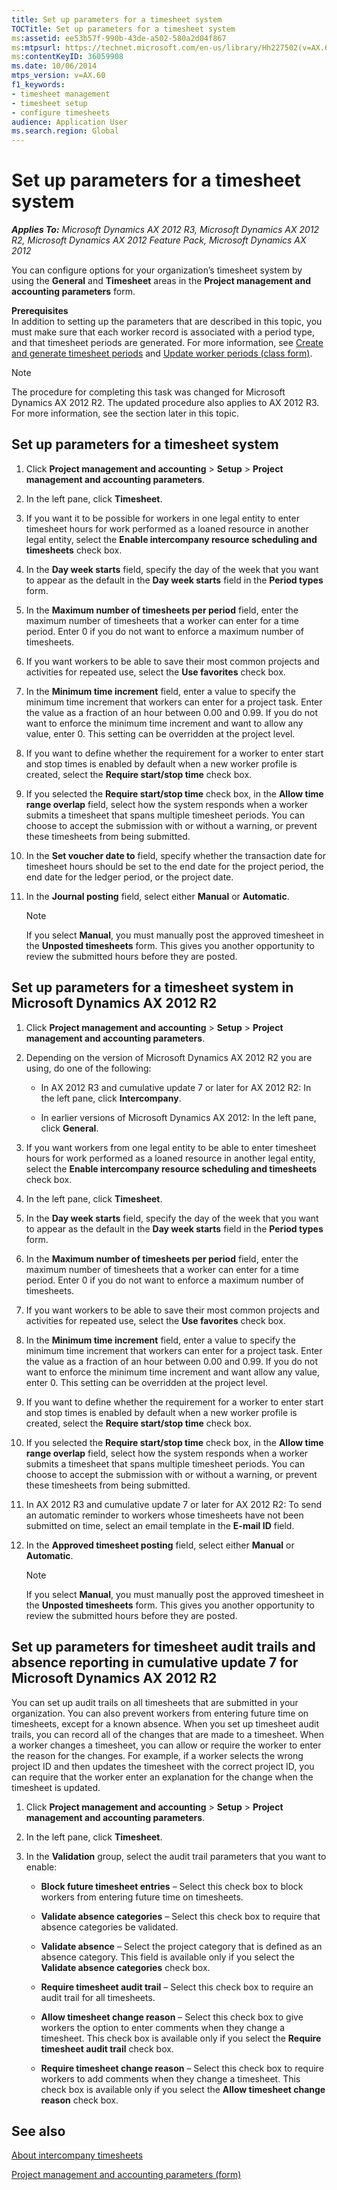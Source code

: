 ```yaml
---
title: Set up parameters for a timesheet system
TOCTitle: Set up parameters for a timesheet system
ms:assetid: ee53b57f-990b-43de-a502-580a2d04f867
ms:mtpsurl: https://technet.microsoft.com/en-us/library/Hh227502(v=AX.60)
ms:contentKeyID: 36059908
ms.date: 10/06/2014
mtps_version: v=AX.60
f1_keywords:
- timesheet management
- timesheet setup
- configure timesheets
audience: Application User
ms.search.region: Global
---
```


# Set up parameters for a timesheet system 


_**Applies To:** Microsoft Dynamics AX 2012 R3, Microsoft Dynamics AX 2012 R2, Microsoft Dynamics AX 2012 Feature Pack, Microsoft Dynamics AX 2012_

You can configure options for your organization’s timesheet system by using the **General** and **Timesheet** areas in the **Project management and accounting parameters** form.

**Prerequisites**   
In addition to setting up the parameters that are described in this topic, you must make sure that each worker record is associated with a period type, and that timesheet periods are generated. For more information, see [Create and generate timesheet periods](create-and-generate-timesheet-periods.md) and [Update worker periods (class form)](https://technet.microsoft.com/en-us/library/aa620393\(v=ax.60\)).


> [!NOTE]
> <P>The procedure for completing this task was changed for Microsoft Dynamics AX 2012 R2. The updated procedure also applies to AX 2012 R3. For more information, see the section later in this topic.</P>



## Set up parameters for a timesheet system

1.  Click **Project management and accounting** \> **Setup** \> **Project management and accounting parameters**.

2.  In the left pane, click **Timesheet**.

3.  If you want it to be possible for workers in one legal entity to enter timesheet hours for work performed as a loaned resource in another legal entity, select the **Enable intercompany resource scheduling and timesheets** check box.

4.  In the **Day week starts** field, specify the day of the week that you want to appear as the default in the **Day week starts** field in the **Period types** form.

5.  In the **Maximum number of timesheets per period** field, enter the maximum number of timesheets that a worker can enter for a time period. Enter 0 if you do not want to enforce a maximum number of timesheets.

6.  If you want workers to be able to save their most common projects and activities for repeated use, select the **Use favorites** check box.

7.  In the **Minimum time increment** field, enter a value to specify the minimum time increment that workers can enter for a project task. Enter the value as a fraction of an hour between 0.00 and 0.99. If you do not want to enforce the minimum time increment and want to allow any value, enter 0. This setting can be overridden at the project level.

8.  If you want to define whether the requirement for a worker to enter start and stop times is enabled by default when a new worker profile is created, select the **Require start/stop time** check box.

9.  If you selected the **Require start/stop time** check box, in the **Allow time range overlap** field, select how the system responds when a worker submits a timesheet that spans multiple timesheet periods. You can choose to accept the submission with or without a warning, or prevent these timesheets from being submitted.

10. In the **Set voucher date to** field, specify whether the transaction date for timesheet hours should be set to the end date for the project period, the end date for the ledger period, or the project date.

11. In the **Journal posting** field, select either **Manual** or **Automatic**.
    

    > [!NOTE]
    > <P>If you select <STRONG>Manual</STRONG>, you must manually post the approved timesheet in the <STRONG>Unposted timesheets</STRONG> form. This gives you another opportunity to review the submitted hours before they are posted.</P>



## Set up parameters for a timesheet system in Microsoft Dynamics AX 2012 R2

1.  Click **Project management and accounting** \> **Setup** \> **Project management and accounting parameters**.

2.  Depending on the version of Microsoft Dynamics AX 2012 R2 you are using, do one of the following:
    
      - In AX 2012 R3 and cumulative update 7 or later for AX 2012 R2: In the left pane, click **Intercompany**.
    
      - In earlier versions of Microsoft Dynamics AX 2012: In the left pane, click **General**.

3.  If you want workers from one legal entity to be able to enter timesheet hours for work performed as a loaned resource in another legal entity, select the **Enable intercompany resource scheduling and timesheets** check box.

4.  In the left pane, click **Timesheet**.

5.  In the **Day week starts** field, specify the day of the week that you want to appear as the default in the **Day week starts** field in the **Period types** form.

6.  In the **Maximum number of timesheets per period** field, enter the maximum number of timesheets that a worker can enter for a time period. Enter 0 if you do not want to enforce a maximum number of timesheets.

7.  If you want workers to be able to save their most common projects and activities for repeated use, select the **Use favorites** check box.

8.  In the **Minimum time increment** field, enter a value to specify the minimum time increment that workers can enter for a project task. Enter the value as a fraction of an hour between 0.00 and 0.99. If you do not want to enforce the minimum time increment and want allow any value, enter 0. This setting can be overridden at the project level.

9.  If you want to define whether the requirement for a worker to enter start and stop times is enabled by default when a new worker profile is created, select the **Require start/stop time** check box.

10. If you selected the **Require start/stop time** check box, in the **Allow time range overlap** field, select how the system responds when a worker submits a timesheet that spans multiple timesheet periods. You can choose to accept the submission with or without a warning, or prevent these timesheets from being submitted.

11. In AX 2012 R3 and cumulative update 7 or later for AX 2012 R2: To send an automatic reminder to workers whose timesheets have not been submitted on time, select an email template in the **E-mail ID** field.

12. In the **Approved timesheet posting** field, select either **Manual** or **Automatic**.
    

    > [!NOTE]
    > <P>If you select <STRONG>Manual</STRONG>, you must manually post the approved timesheet in the <STRONG>Unposted timesheets</STRONG> form. This gives you another opportunity to review the submitted hours before they are posted.</P>



## Set up parameters for timesheet audit trails and absence reporting in cumulative update 7 for Microsoft Dynamics AX 2012 R2

You can set up audit trails on all timesheets that are submitted in your organization. You can also prevent workers from entering future time on timesheets, except for a known absence. When you set up timesheet audit trails, you can record all of the changes that are made to a timesheet. When a worker changes a timesheet, you can allow or require the worker to enter the reason for the changes. For example, if a worker selects the wrong project ID and then updates the timesheet with the correct project ID, you can require that the worker enter an explanation for the change when the timesheet is updated.

1.  Click **Project management and accounting** \> **Setup** \> **Project management and accounting parameters**.

2.  In the left pane, click **Timesheet**.

3.  In the **Validation** group, select the audit trail parameters that you want to enable:
    
      - **Block future timesheet entries** – Select this check box to block workers from entering future time on timesheets.
    
      - **Validate absence categories** – Select this check box to require that absence categories be validated.
    
      - **Validate absence** – Select the project category that is defined as an absence category. This field is available only if you select the **Validate absence categories** check box.
    
      - **Require timesheet audit trail** – Select this check box to require an audit trail for all timesheets.
    
      - **Allow timesheet change reason** – Select this check box to give workers the option to enter comments when they change a timesheet. This check box is available only if you select the **Require timesheet audit trail** check box.
    
      - **Require timesheet change reason** – Select this check box to require workers to add comments when they change a timesheet. This check box is available only if you select the **Allow timesheet change reason** check box.

## See also

[About intercompany timesheets](about-intercompany-timesheets.md)

[Project management and accounting parameters (form)](https://technet.microsoft.com/en-us/library/aa599440\(v=ax.60\))

  


